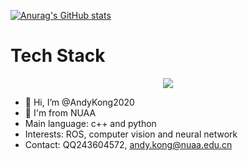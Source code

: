 [![Anurag's GitHub stats](https://github-readme-stats.vercel.app/api?username=AndyKong2020&show_icons=true)](https://github.com/anuraghazra/github-readme-stats)

<!---[![Top Langs](https://github-readme-stats.vercel.app/api/top-langs/?username=AndyKong2020&layout=compact)](https://github.com/anuraghazra/github-readme-stats)
--->

<p align="center">
  <h1>Tech Stack</h1>
</p>

<p align="center">
  <a href="https://skillicons.dev">
    <img src="https://skillicons.dev/icons?i=cpp,ros,c,cmake,linux,python,raspberrypi,matlab,html,md,github,arduino,git,docker,vim,unity,unreal,ae,pr,ps,vue,nodejs,ts&perline=8" />
  </a>
</p>


- 👋 Hi, I’m @AndyKong2020
- 👀 I'm from NUAA
- Main language: c++ and python
- Interests: ROS, computer vision and neural network
- Contact: QQ243604572, andy.kong@nuaa.edu.cn


<!---
AndyKong2020/AndyKong2020 is a ✨ special ✨ repository because its `README.md` (this file) appears on your GitHub profile.
You can click the Preview link to take a look at your changes.
--->
